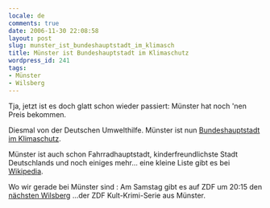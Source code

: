 ```yaml
---
locale: de
comments: true
date: 2006-11-30 22:08:58
layout: post
slug: munster_ist_bundeshauptstadt_im_klimasch
title: Münster ist Bundeshauptstadt im Klimaschutz
wordpress_id: 241
tags:
- Münster
- Wilsberg
---
```


Tja, jetzt ist es doch glatt schon wieder passiert: Münster hat
noch 'nen Preis bekommen. 

Diesmal von der Deutschen Umwelthilfe. Münster ist nun 
[Bundeshauptstadt im Klimaschutz](http://www.zeit.de/news/artikel/2006/11/30/82775.xml).

Münster ist auch schon Fahrradhauptstadt, kinderfreundlichste Stadt
Deutschlands und noch einiges mehr... eine kleine Liste gibt es bei
[Wikipedia](http://de.wikipedia.org/wiki/M%C3%BCnster_%28Westfalen%29#Auszeichnungen).

Wo wir gerade bei Münster sind : Am Samstag gibt es auf ZDF um 20:15 den
[nächsten Wilsberg](http://www.zdf.de/ZDFde/inhalt/6/0,1872,1020646,00.html)
...der ZDF Kult-Krimi-Serie aus Münster.
